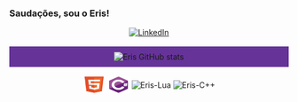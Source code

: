### Saudações, sou o Eris!

<div align="center">
  <a href="https://www.linkedin.com/in/eris-emanoel-ribeiro-silva-b66549242/" target="_blank">
    <img src="https://img.shields.io/badge/-LinkedIn-%230077B5?style=for-the-badge&logo=linkedin&logoColor=white" alt="LinkedIn">
  </a>
</div>

<br>

<div align="center" style="background-color: #663399; padding: 10px;">
  <img src="https://github-readme-stats.vercel.app/api?username=ErisSilvar&show_icons=true&theme=dark" alt="Eris GitHub stats">
</div>

<br>

<div align="center">
  <img align="center" alt="Eris-HTML" height="30" width="40" src="https://raw.githubusercontent.com/devicons/devicon/master/icons/html5/html5-original.svg">
  <img align="center" alt="Eris-Csharp" height="30" width="40" src="https://raw.githubusercontent.com/devicons/devicon/master/icons/csharp/csharp-original.svg">
  <img align="center" alt="Eris-Lua" height="30" width="30" src="https://upload.wikimedia.org/wikipedia/commons/thumb/c/cf/Lua-Logo.svg/640px-Lua-Logo.svg.png">
  <img align="center" alt="Eris-C++" height="30" width="30" src="https://www.alura.com.br/artigos/assets/formacao-linguagem-c-plus-plus/img-01.png">
</div>
